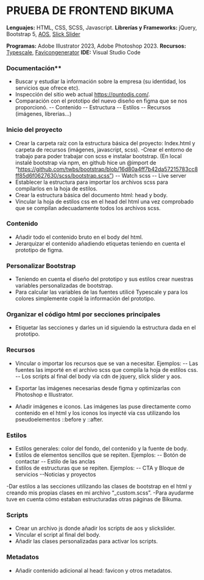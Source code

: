# **PRUEBA DE FRONTEND BIKUMA**

**Lenguajes:** HTML, CSS, SCSS, Javascript.
**Librerías y Frameworks:** jQuery, Bootstrap 5, [AOS](https://michalsnik.github.io/aos/), [Slick Slider](http://kenwheeler.github.io/slick/)

**Programas:** Adobe Illustrator 2023, Adobe Photoshop 2023.
**Recursos:** [Typescale](https://typescale.com/), [Favicongenerator](https://realfavicongenerator.net/)
**IDE:** Visual Studio Code

### Documentación**

 - Buscar y estudiar la información sobre la empresa (su identidad, los
   servicios que ofrece etc).
 - Inspección del sitio web actual https://puntodis.com/.
 - Comparación con el prototipo del nuevo diseño en figma que se nos proporcionó.
-- Contenido
--  Estructura
-- Estilos
-- Recursos (imágenes, librerias…)

### **Inicio del proyecto**

- Crear la carpeta raíz con la estructura básica del proyecto:
Index.html y carpeta de recursos (imágenes, javascript, scss).
-Crear el entorno de trabajo para poder trabajar con scss e instalar bootstrap.
(En local instalé bootstrap via npm, en github hice un @import de “https://github.com/twbs/bootstrap/blob/16d80a4ff7b42da57215783cc8ff85d6f0627630/scss/bootstrap.scss”) 
-- Watch scss
-- Live server
- Establecer la estructura para importar los archivos scss para compilarlos en la hoja de estilos.
- Crear la estructura básica del documento html: head y body.
- Vincular la hoja de estilos css en el head del html una vez comprobado que se compilan adecuadamente todos los archivos scss.

### **Contenido**

- Añadir todo el contenido bruto en el body del html.
- Jerarquizar el contenido añadiendo etiquetas teniendo en cuenta el prototipo de figma.

### **Personalizar Bootstrap**

- Teniendo en cuenta el diseño del prototipo y sus estilos crear nuestras variables personalizadas de bootstrap.
- Para calcular las variables de las fuentes utilicé Typescale y para los colores simplemente copié la información del prototipo.

### **Organizar el código html por secciones principales**

- Etiquetar las secciones y darles un id siguiendo la estructura dada en el prototipo.

### **Recursos**

- Vincular o importar los recursos que se van a necesitar.
Ejemplos:
-- Las fuentes las importé en el archivo scss que compila la hoja de estilos css.
-- Los scripts al final del body vía cdn de jquery, slick slider y aos.

 - Exportar las imágenes necesarias desde figma y optimizarlas con Photoshop e Illustrator.
- Añadir imágenes e iconos. Las imágenes las puse directamente como contenido en el html y los iconos los inyecté vía css utilizando los pseudoelementos ::before y ::after.

### **Estilos**

- Estilos generales: color del fondo, del contenido y la fuente de body.
- Estilos de elementos sencillos que se repiten.
Ejemplos:
-- Botón de contactar
-- Estilo de las anclas
- Estilos de estructuras que se repiten.
Ejemplos:
-- CTA y Bloque de servicios
--Noticias y proyectos

-Dar estilos a las secciones utilizando las clases de bootstrap  en el html y creando mis propias clases en mi archivo “_custom.scss”.
-Para ayudarme tuve en cuenta cómo estaban estructuradas otras páginas de Bikuma.

### **Scripts**

- Crear un archivo js donde añadir los scripts de aos y slickslider.
- Vincular el script al final del body.
- Añadir las clases personalizadas para activar los scripts.

### **Metadatos**

- Añadir contenido adicional al head: favicon y otros metadatos.
